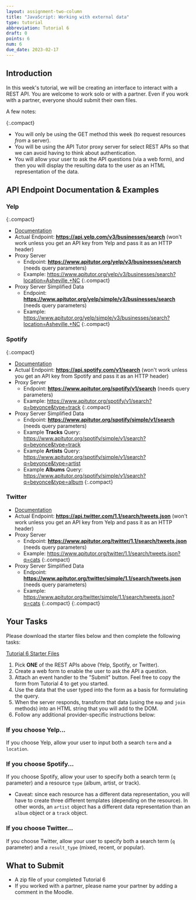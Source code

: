 ```yaml
---
layout: assignment-two-column
title: "JavaScript: Working with external data"
type: tutorial
abbreviation: Tutorial 6
draft: 0
points: 6
num: 6
due_date: 2023-02-17
---
```


## Introduction
In this week's tutorial, we will be creating an interface to interact with a REST API. You are welcome to work solo or with a partner. Even if you work with a partner, everyone should submit their own files. 

A few notes:

{:.compact}
* You will only be using the GET method this week (to request resources *from* a server).
* You will be using the API Tutor proxy server for select REST APIs so that we can avoid having to think about authentication. 
* You will allow your user to ask the API questions (via a web form), and then you will display the resulting data to the user as an HTML representation of the data.

## API Endpoint Documentation & Examples

### Yelp
{:.compact}
* <a href="https://docs.developer.yelp.com/reference/v3_business_search" target="_blank" target="_blank">Documentation</a>
* Actual Endpoint: **https://api.yelp.com/v3/businesses/search** (won't work unless you get an API key from Yelp and pass it as an HTTP header)
* Proxy Server
    * Endpoint: **https://www.apitutor.org/yelp/v3/businesses/search** (needs query parameters)
    * Example:  <a href="https://www.apitutor.org/yelp/v3/businesses/search?location=Asheville,+NC" target="_blank">https://www.apitutor.org/yelp/v3/businesses/search?location=Asheville,+NC</a>
    {:.compact}
* Proxy Server Simplified Data
    * Endpoint: **https://www.apitutor.org/yelp/simple/v3/businesses/search** (needs query parameters)
    * Example:  <a href="https://www.apitutor.org/yelp/simple/v3/businesses/search?location=Asheville,+NC" target="_blank">https://www.apitutor.org/yelp/simple/v3/businesses/search?location=Asheville,+NC</a>
    {:.compact}


### Spotify
{:.compact}
* <a href="https://developer.spotify.com/documentation/web-api/reference/#/operations/search" target="_blank">Documentation</a>
* Actual Endpoint: **https://api.spotify.com/v1/search** (won't work unless you get an API key from Spotify and pass it as an HTTP header)
* Proxy Server
    * Endpoint: **https://www.apitutor.org/spotify/v1/search** (needs query parameters)
    * Example:  <a href="https://www.apitutor.org/spotify/v1/search?q=beyonce&type=track" target="_blank">https://www.apitutor.org/spotify/v1/search?q=beyonce&type=track</a>
    {:.compact}
* Proxy Server Simplified Data
    * Endpoint: **https://www.apitutor.org/spotify/simple/v1/search** (needs query parameters)
    * Example **Tracks** Query:<br><a href="https://www.apitutor.org/spotify/simple/v1/search?q=beyonce&type=track" target="_blank">https://www.apitutor.org/spotify/simple/v1/search?q=beyonce&type=track</a>
    * Example **Artists** Query:<br><a href="https://www.apitutor.org/spotify/simple/v1/search?q=beyonce&type=artist" target="_blank">https://www.apitutor.org/spotify/simple/v1/search?q=beyonce&type=artist</a>
    * Example **Albums** Query:<br><a href="https://www.apitutor.org/spotify/simple/v1/search?q=beyonce&type=album" target="_blank">https://www.apitutor.org/spotify/simple/v1/search?q=beyonce&type=album</a>
    {:.compact}

### Twitter
* <a href="https://developer.twitter.com/en/docs/twitter-api/v1/tweets/search/api-reference/get-search-tweets" target="_blank">Documentation</a>
* Actual Endpoint: **https://api.twitter.com/1.1/search/tweets.json** (won't work unless you get an API key from Yelp and pass it as an HTTP header)
* Proxy Server
    * Endpoint: **https://www.apitutor.org/twitter/1.1/search/tweets.json** (needs query parameters)
    * Example:  <a href="https://www.apitutor.org/twitter/1.1/search/tweets.json?q=cats" target="_blank">https://www.apitutor.org/twitter/1.1/search/tweets.json?q=cats</a>
    {:.compact}
* Proxy Server Simplified Data
    * Endpoint: **https://www.apitutor.org/twitter/simple/1.1/search/tweets.json** (needs query parameters)
    * Example:  <a href="https://www.apitutor.org/twitter/simple/1.1/search/tweets.json?q=cats" target="_blank">https://www.apitutor.org/twitter/simple/1.1/search/tweets.json?q=cats</a>
    {:.compact}
{:.compact}


## Your Tasks

Please download the starter files below and then complete the following tasks:

<a href="/spring2023/course-files/tutorials/tutorial06.zip" class="nu-button">Tutorial 6 Starter Files<i class="fas fa-download"></i></a> 


1. Pick **ONE** of the REST APIs above (Yelp, Spotify, or Twitter).
1. Create a web form to enable the user to ask the API a question.
1. Attach an event handler to the "Submit" button. Feel free to copy the form from Tutorial 4 to get you started.
1. Use the data that the user typed into the form as a basis for formulating the query.
1. When the server responds, transform that data (using the `map` and `join` methods) into an HTML string that you will add to the DOM.
1. Follow any additional provider-specific instructions below:

### If you choose Yelp...
If you choose Yelp, allow your user to input both a search `term` and a `location`.

### If you choose Spotify...
If you choose Spotify, allow your user to specify both a search term (`q` parameter) and a resource `type` (album, artist, or track).
* Caveat: since each resource has a different data representation, you will have to create three different templates (depending on the resource). In other words, an `artist` object has a different data representation than an `album` object or a `track` object.

### If you choose Twitter...
If you choose Twitter, allow your user to specify both a search term (`q` parameter) and a `result_type` (mixed, recent, or popular).

## What to Submit
* A zip file of your completed Tutorial 6
* If you worked with a partner, please name your partner by adding a comment in the Moodle.
